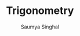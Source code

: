 ---
title: Trigonometry
description: Trigonometry!
type: course-draft
author: Saumya Singhal
thumbnail: "/img/trig-banner.png"
index: 0

---